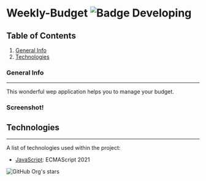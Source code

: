 # Weekly-Budget  ![Badge Developing](https://img.shields.io/badge/STATUS-%20DEVELOPING-green)


## Table of Contents
1. [General Info](#general-info)
2. [Technologies](#technologies)

### General Info
***
This wonderful wep application helps you to manage your budget.
### Screenshot!

## Technologies
***
A list of technologies used within the project:
* [JavaScript]([https://example.com](https://developer.mozilla.org/es/docs/Web/JavaScript)): ECMAScript 2021 

![GitHub Org's stars](https://img.shields.io/github/stars/shevotool?style=social)
